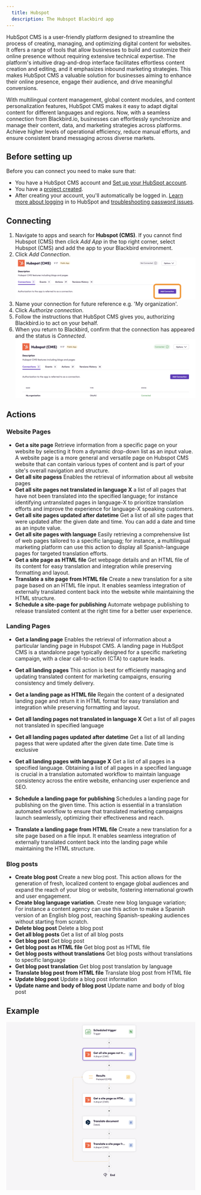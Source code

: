 ```yaml
---
  title: Hubspot
  description: The Hubspot Blackbird app
---
```



HubSpot CMS is a user-friendly platform designed to streamline the process of creating, managing, and optimizing digital content for websites. It offers a range of tools that allow businesses to build and customize their online presence without requiring extensive technical expertise. The platform's intuitive drag-and-drop interface facilitates effortless content creation and editing, and it emphasizes inbound marketing strategies. This makes HubSpot CMS a valuable solution for businesses aiming to enhance their online presence, engage their audience, and drive meaningful conversions.

With multilingual content management, global content modules, and content personalization features, HubSpot CMS makes it easy to adapt digital content for different languages and regions. Now, with a seamless connection from Blackbird.io, businesses can effortlessly synchronize and manage their content, data, and marketing strategies across platforms. Achieve higher levels of operational efficiency, reduce manual efforts, and ensure consistent brand messaging across diverse markets.

## Before setting up

Before you can connect you need to make sure that:

- You have a HubSpot CMS account and [Set up your HubSpot account](https://knowledge.hubspot.com/get-started/set-up-your-account).
- You have a [project created](https://app.hubspot.com/academy/43682681/lessons/1054824/5082).
- After creating your account, you'll automatically be logged in. [Learn more about logging](https://knowledge.hubspot.com/account/why-can-t-i-log-into-hubspot) in to HubSpot and [troubleshooting password issues](https://knowledge.hubspot.com/account/reset-user-passwords).

## Connecting

1. Navigate to apps and search for **Hubspot (CMS)**. If you cannot find Hubspot (CMS) then click _Add App_ in the top right corner, select Hubspot (CMS) and add the app to your Blackbird environment.
2. Click _Add Connection_.
   ![Add Connection](https://raw.githubusercontent.com/bb-io/Hubspot/main/image/README/connection.png)
3. Name your connection for future reference e.g. 'My organization'.
4. Click _Authorize connection_.
5. Follow the instructions that HubSpot CMS gives you, authorizing Blackbird.io to act on your behalf.
6. When you return to Blackbird, confirm that the connection has appeared and the status is _Connected_.
   ![Connected](https://raw.githubusercontent.com/bb-io/Hubspot/main/image/README/connected.png)

## Actions

### Website Pages

- **Get a site page** Retrieve information from a specific page on your website by selecting it from a dynamic drop-down list as an input value. A website page is a more general and versatile page on Hubspot CMS website that can contain various types of content and is part of your site's overall navigation and structure.
- **Get all site pagess** Enables the retrieval of information about all website pages
- **Get all site pages not translated in language X** a list of all pages that have not been translated into the specified language; for instance identifying untranslated pages in language-X to prioritize translation efforts and improve the experience for language-X speaking customers.
- **Get all site pages updated after datetime** Get a list of all site pages that were updated after the given date and time. You can add a date and time as an inpute value.
- **Get all site pages with language** Easily retrieving a comprehensive list of web pages tailored to a specific languag; for instance, a multilingual marketing platform can use this action to display all Spanish-language pages for targeted translation efforts.
- **Get a site page as HTML file** Get webpage details and an HTML file of its content for easy translation and integration while preserving formatting and layout.
- **Translate a site page from HTML file** Create a new translation for a site page based on an HTML file input. It enables seamless integration of externally translated content back into the website while maintaining the HTML structure.
- **Schedule a site-page for publishing** Automate webpage publishing to release translated content at the right time for a better user experience.

### Landing Pages

- **Get a landing page** Enables the retrieval of information about a particular landing page in Hubspot CMS. A landing page in HubSpot CMS is a standalone page typically designed for a specific marketing campaign, with a clear call-to-action (CTA) to capture leads.

- **Get all landing pages** This action is best for efficiently managing and updating translated content for marketing campaigns, ensuring consistency and timely delivery.
- **Get a landing page as HTML file** Regain the content of a designated landing page and return it in HTML format for easy translation and integration while preserving formatting and layout.
- **Get all landing pages not translated in language X** Get a list of all pages not translated in specified language
- **Get all landing pages updated after datetime** Get a list of all landing pagess that were updated after the given date time. Date time is exclusive
- **Get all landing pages with language X** Get a list of all pages in a specified language. Obtaining a list of all pages in a specified language is crucial in a translation automated workflow to maintain language consistency across the entire website, enhancing user experience and SEO.
- **Schedule a landing page for publishing** Schedules a landing page for publishing on the given time. This action is essential in a translation automated workflow to ensure that translated marketing campaigns launch seamlessly, optimizing their effectiveness and reach.
- **Translate a landing page from HTML file** Create a new translation for a site page based on a file input. It enables seamless integration of externally translated content back into the landing page while maintaining the HTML structure.

### Blog posts

- **Create blog post** Create a new blog post. This action allows for the generation of fresh, localized content to engage global audiences and expand the reach of your blog or website, fostering international growth and user engagement.
- **Create blog language variation**. Create new blog language variation; For instance a content agency can use this action to make a Spanish version of an English blog post, reaching Spanish-speaking audiences without starting from scratch.
- **Delete blog post** Delete a blog post
- **Get all blog posts** Get a list of all blog posts
- **Get blog post** Get blog post
- **Get blog post as HTML file** Get blog post as HTML file
- **Get blog posts without translations** Get blog posts without translations to specific language
- **Get blog post translation** Get blog post translation by language
- **Translate blog post from HTML file** Translate blog post from HTML file
- **Update blog post** Update a blog post information
- **Update name and body of blog post** Update name and body of blog post

## Example

![Example](https://raw.githubusercontent.com/bb-io/Hubspot/main/image/README/Hubspot-CMS-Blackbird-Example.png)

